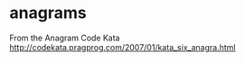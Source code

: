 anagrams
========

From the Anagram Code Kata http://codekata.pragprog.com/2007/01/kata_six_anagra.html
